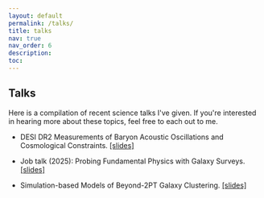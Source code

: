 ```yaml
---
layout: default
permalink: /talks/
title: talks
nav: true
nav_order: 6
description:
toc:
---
```


## Talks

Here is a compilation of recent science talks I've given. If you're interested in hearing more about these topics, feel free to each out to me.

- DESI DR2 Measurements of Baryon Acoustic Oscillations and Cosmological Constraints. [[slides]](https://drive.google.com/file/d/1FMVLQC_rZfOu0sHagJHVIayBT_yhNzs4/view?usp=share_link)

- Job talk (2025): Probing Fundamental Physics with Galaxy Surveys. [[slides]](https://drive.google.com/file/d/181ynK7aE1tuIoMiH9LhUwXHtTIWIpiEH/view?usp=share_link)

- Simulation-based Models of Beyond-2PT Galaxy Clustering. [[slides]](https://drive.google.com/file/d/1N8mRHKR30VTjaAcIo8POqvHn3TN06r-h/view?usp=share_link)
